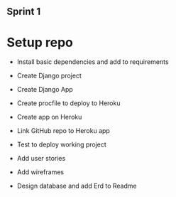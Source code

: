 ## Sprint 1

# Setup repo
- Install basic dependencies and add to requirements

- Create Django project

- Create Django App

- Create procfile to deploy to Heroku

- Create app on Heroku

- Link GitHub repo to Heroku app

- Test to deploy working project 

- Add user stories 

- Add wireframes 

- Design database and add Erd to Readme
